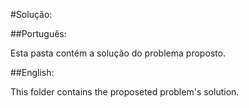 #Solução:

##Português:

Esta pasta contém a solução do problema proposto.

##English:

This folder contains the proposeted problem's solution.
